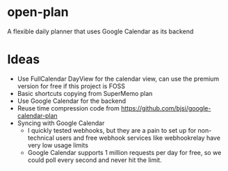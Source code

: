 # open-plan
A flexible daily planner that uses Google Calendar as its backend

# Ideas
- Use FullCalendar DayView for the calendar view, can use the premium version for free if this project is FOSS
- Basic shortcuts copying from SuperMemo plan
- Use Google Calendar for the backend
- Reuse time compression code from https://github.com/bjsi/google-calendar-plan 
- Syncing with Google Calendar
    - I quickly tested webhooks, but they are a pain to set up for non-technical users and free webhook services like webhookrelay have very low usage limits
    - Google Calendar supports 1 million requests per day for free, so we could poll every second and never hit the limit.
